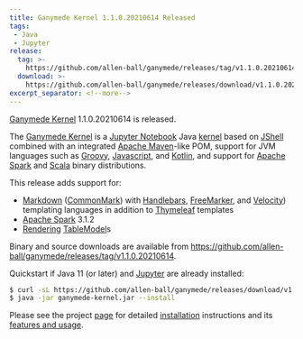 ```yaml
---
title: Ganymede Kernel 1.1.0.20210614 Released
tags:
 - Java
 - Jupyter
release:
  tag: >-
    https://github.com/allen-ball/ganymede/releases/tag/v1.1.0.20210614
  download: >-
    https://github.com/allen-ball/ganymede/releases/download/v1.1.0.20210614
excerpt_separator: <!--more-->
---
```


[Ganymede Kernel] 1.1.0.20210614 is released.

The [Ganymede Kernel] is a [Jupyter Notebook] Java [kernel][Jupyter Kernel] based on [JShell] combined with an integrated [Apache Maven]-like POM, support for JVM languages such as [Groovy], [Javascript], and [Kotlin], and support for [Apache Spark] and [Scala] binary distributions.

<!--more-->

This release adds support for:

* [Markdown] ([CommonMark]) with [Handlebars][Handlebars.java], [FreeMarker][Apache FreeMarker], and [Velocity][Apache Velocity]) templating languages in addition to [Thymeleaf] templates
* [Apache Spark] 3.1.2
* [Rendering][Renderer] [TableModel]s

Binary and source downloads are available from <https://github.com/allen-ball/ganymede/releases/tag/v1.1.0.20210614>.

Quickstart if Java 11 (or later) and [Jupyter][Jupyter Notebook] are already installed:

```bash
$ curl -sL https://github.com/allen-ball/ganymede/releases/download/v1.1.0.20210614/ganymede-kernel-1.1.0.20210614.jar -o ganymede-kernel.jar
$ java -jar ganymede-kernel.jar --install
```

Please see the project [page][Ganymede Kernel] for detailed [installation][Ganymede Kernel installation] instructions and its [features and usage][Ganymede Kernel usage].


[Apache FreeMarker]: https://freemarker.apache.org/
[Apache Maven]: https://maven.apache.org/
[Apache Spark]: http://spark.apache.org/
[Apache Velocity]: https://velocity.apache.org/
[CommonMark]: https://commonmark.org/
[Ganymede Kernel installation]: https://github.com/allen-ball/ganymede#installation
[Ganymede Kernel usage]: https://github.com/allen-ball/ganymede#features-and-usage
[Ganymede Kernel]: https://github.com/allen-ball/ganymede
[Groovy]: https://groovy-lang.org/
[Handlebars.java]: https://github.com/jknack/handlebars.java
[JShell]: https://docs.oracle.com/en/java/javase/11/docs/api/jdk.jshell/jdk/jshell/JShell.html?is-external=true
[Javascript]: https://www.oracle.com/technical-resources/articles/java/jf14-nashorn.html
[Jupyter Kernel]: https://jupyter-client.readthedocs.io/en/stable/kernels.html
[Jupyter Notebook]: https://jupyter-notebook.readthedocs.io/en/stable/index.html
[Kotlin]: https://kotlinlang.org/
[Markdown]: https://en.wikipedia.org/wiki/Markdown
[Renderer]: https://allen-ball.github.io/ganymede/ganymede/server/Renderer.html
[Scala]: https://www.scala-lang.org/
[TableModel]: https://docs.oracle.com/en/java/javase/11/docs/api/java.desktop/javax/swing/table/TableModel.html?is-external=true
[Thymeleaf]: https://www.thymeleaf.org/index.html
